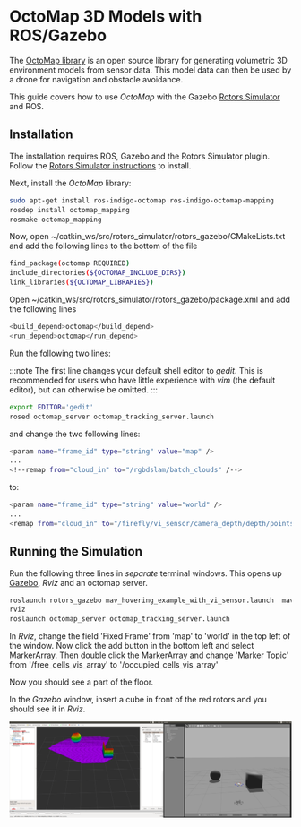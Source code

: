# OctoMap 3D Models with ROS/Gazebo

The [OctoMap library](http://octomap.github.io/) is an open source library for generating volumetric 3D environment models from sensor data. This model data can then be used by a drone for navigation and obstacle avoidance.

This guide covers how to use *OctoMap* with the Gazebo [Rotors Simulator](https://github.com/ethz-asl/rotors_simulator/wiki/RotorS-Simulator) and ROS.

## Installation

The installation requires ROS, Gazebo and the Rotors Simulator plugin. Follow the [Rotors Simulator instructions](https://github.com/ethz-asl/rotors_simulator) to install.

Next, install the *OctoMap* library:
```sh
sudo apt-get install ros-indigo-octomap ros-indigo-octomap-mapping
rosdep install octomap_mapping
rosmake octomap_mapping
```

Now, open ~/catkin_ws/src/rotors_simulator/rotors_gazebo/CMakeLists.txt	and add the following lines to the bottom of the file
```sh
find_package(octomap REQUIRED)
include_directories(${OCTOMAP_INCLUDE_DIRS})
link_libraries(${OCTOMAP_LIBRARIES})
```

Open ~/catkin_ws/src/rotors_simulator/rotors_gazebo/package.xml and add the following lines	
```sh
<build_depend>octomap</build_depend>
<run_depend>octomap</run_depend>
```

Run the following two lines:

:::note
The first line changes your default shell editor to *gedit*. This is recommended for users who have little experience with *vim* (the default editor), but can otherwise be omitted.
:::

```sh
export EDITOR='gedit'
rosed octomap_server octomap_tracking_server.launch
```
and change the two following lines:

```sh
<param name="frame_id" type="string" value="map" />
...
<!--remap from="cloud_in" to="/rgbdslam/batch_clouds" /-->
```

to:
```sh
<param name="frame_id" type="string" value="world" />
...
<remap from="cloud_in" to="/firefly/vi_sensor/camera_depth/depth/points" />
```


## Running the Simulation

Run the following three lines in *separate* terminal windows. This opens up [Gazebo](../sim_gazebo_classic/README.md), *Rviz* and an octomap server.

```sh
roslaunch rotors_gazebo mav_hovering_example_with_vi_sensor.launch  mav_name:=firefly
rviz
roslaunch octomap_server octomap_tracking_server.launch
```

In *Rviz*, change the field 'Fixed Frame' from 'map' to 'world' in the top left of the window.
Now click the add button in the bottom left and select MarkerArray. Then double click the MarkerArray and change 'Marker Topic' from '/free_cells_vis_array' to '/occupied_cells_vis_array'

Now you should see a part of the floor. 

In the *Gazebo* window, insert a cube in front of the red rotors and you should see it in *Rviz*.

![OctoMap Example in Gazebo](../../assets/simulation/octomap.png)

